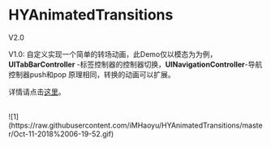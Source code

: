 # HYAnimatedTransitions

V2.0


V1.0:
自定义实现一个简单的转场动画，此Demo仅以模态为为例，**UITabBarController** -标签控制器的控制器切换，**UINavigationController**-导航控制器push和pop 原理相同，转换的动画可以扩展。

详情请点击[这里](https://xuhaoyucn.com/2018/10/10/%E8%87%AA%E5%AE%9A%E4%B9%89%E8%BD%AC%E5%9C%BA%E5%8A%A8%E7%94%BB/)。


</br>
![1](https://raw.githubusercontent.com/iMHaoyu/HYAnimatedTransitions/master/Oct-11-2018%2006-19-52.gif)
